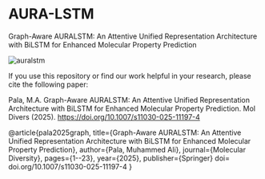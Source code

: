 # AURA-LSTM
Graph-Aware AURALSTM: An Attentive Unified Representation Architecture with BiLSTM for Enhanced Molecular Property Prediction

![auralstm](https://github.com/user-attachments/assets/35a67473-9db3-40bb-aa4d-e00f40dfe043)

If you use this repository or find our work helpful in your research, please cite the following paper:

Pala, M.A. Graph-Aware AURALSTM: An Attentive Unified Representation Architecture with BiLSTM for Enhanced Molecular Property Prediction. Mol Divers (2025). https://doi.org/10.1007/s11030-025-11197-4

@article{pala2025graph,
  title={Graph-Aware AURALSTM: An Attentive Unified Representation Architecture with BiLSTM for Enhanced Molecular Property Prediction},
  author={Pala, Muhammed Ali},
  journal={Molecular Diversity},
  pages={1--23},
  year={2025},
  publisher={Springer}
  doi= doi.org/10.1007/s11030-025-11197-4
}
